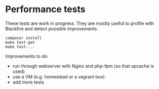 # Performance tests

These tests are work in progress. They are mostly useful to profile with Blackfire and detect possible improvements.

```
composer install
make test-get
make test-...
```

Improvements to do:

- run through webserver with Nginx and php-fpm (so that opcache is used)
- use a VM (e.g. homestead or a vagrant box)
- add more tests
